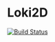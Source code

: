 # Loki2D

[![Build Status](https://dev.azure.com/dankerprouduct2/Loki2D/_apis/build/status/Dankerprouduct.Loki2D?branchName=master)](https://dev.azure.com/dankerprouduct2/Loki2D/_build/latest?definitionId=2&branchName=master)
